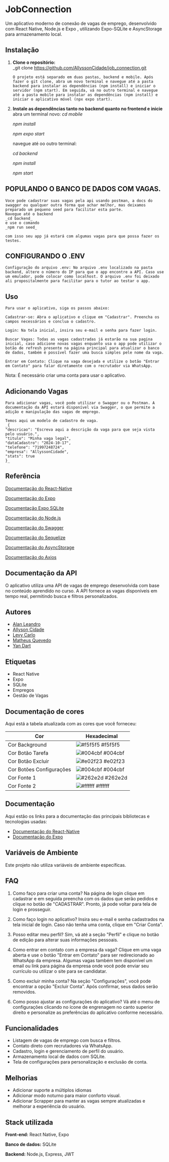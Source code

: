 # JobConnection

Um aplicativo moderno de conexão de vagas de emprego, desenvolvido com React Native, Node.js e Expo , utilizando Expo-SQLite e AsyncStorage para armazenamento local.

## Instalação

1.  **Clone o repositório:**  
    \_git clone https://github.com/AllyssonCidade/job_connection.git

        O projeto está separado em duas pastas, backend e mobile. Após fazer o git clone, abra um novo terminal e navegue até a pasta backend para instalar as dependências (npm install) e iniciar o servidor (npm start). Em seguida, vá no outro terminal e navegue até a pasta mobile para instalar as dependências (npm install) e iniciar o aplicativo móvel (npx expo start).

2.  **Instale as dependências tanto no backend quanto no frontend e inicie**  
     abra um terminal novo:
    _cd mobile_

    _npm install_

    _npm expo start_

    navegue até oo outro terminal:

    _cd backend_

    _npm install_

    _npm start_

## POPULANDO O BANCO DE DADOS COM VAGAS.
    Voce pode cadastrar suas vagas pela api usando postman, a docs do swagger ou qualquer outra forma que achar melhor, mas deixamos preparado um pequeno seed para facilitar esta parte.
    Navegue até o backend 
    _cd backend_
    e use o comando 
    _npm run seed_

    com isso seu app já estará com algumas vagas para que possa fazer os testes.

## CONFIGURANDO O .ENV

    Configuração do arquivo .env: No arquivo .env localizado na pasta backend, altere o número do IP para que o app encontre a API. Caso use um emulador, pode colocar como localhost. O arquivo .env foi deixado ali propositalmente para facilitar para o tutor ao testar o app.

## Uso

    Para usar o aplicativo, siga os passos abaixo:

    Cadastrar-se: Abra o aplicativo e clique em "Cadastrar". Preencha os campos necessários e conclua o cadastro.

    Login: Na tela inicial, insira seu e-mail e senha para fazer login.

    Buscar Vagas: Todas as vagas cadastradas já estarão na sua pagina inicial, caso adicione novas vagas enquanto usa o app pode utilizar o botão de refresh presente na página principal para atualizar o banco de dados, também é possível fazer uma busca simples pele nome da vaga.

    Entrar em Contato: Clique na vaga desejada e utilize o botão "Entrar em Contato" para falar diretamente com o recrutador via WhatsApp.

Nota: É necessário criar uma conta para usar o aplicativo.

## Adicionando Vagas

    Para adicionar vagas, você pode utilizar o Swagger ou o Postman. A documentação da API estará disponível via Swagger, o que permite a adição e manipulação das vagas de emprego.

    Temos aqui um modelo de cadastro de vaga.
    _{
    "descricao": "Escreva aqui a descrição da vaga para que seja vista pelo usuário.",
    "titulo": "Minha vaga legal",
    "dataCadastro": "2024-10-17",
    "telefone": "71997248724",
    "empresa": "AllyssonCidade",
    "stats": true
    }_

## Referência

[Documentação do React-Native](https://reactnative.dev/)

[Documentação do Expo](https://docs.expo.dev/)

[Documentação Expo SQLite](https://docs.expo.dev/versions/latest/sdk/sqlite/)

[Documentação do Node.js](https://nodejs.org/en/docs/)

[Documentação do Swagger](https://swagger.io/docs/)

[Documentação do Sequelize](https://sequelize.org/master/)

[Documentação do AsyncStorage](https://react-native-async-storage.github.io/async-storage/docs/install/)

[Documentação do Axios](https://axios-http.com/docs/intro)

## Documentação da API

O aplicativo utiliza uma API de vagas de emprego desenvolvida com base no conteúdo aprendido no curso. A API fornece as vagas disponíveis em tempo real, permitindo busca e filtros personalizados.

## Autores

- [Alan Leandro](https://www.github.com/alanleandro23)
- [Allyson Cidade](https://www.github.com/AllyssonCidade)
- [Levy Carlo](https://www.github.com/levyycarlo)
- [Matheus Quevedo](https://www.github.com/matheusquevedodev)
- [Yan Dart](https://www.github.com/YLeall)

## Etiquetas

- React Native
- Expo
- SQLite
- Empregos
- Gestão de Vagas

## Documentação de cores

Aqui está a tabela atualizada com as cores que você forneceu:

| Cor                      | Hexadecimal                                                      |
| ------------------------ | ---------------------------------------------------------------- |
| Cor Background           | ![#f5f5f5](https://via.placeholder.com/10/f5f5f5?text=+) #f5f5f5 |
| Cor Botão Tarefa         | ![#004cbf](https://via.placeholder.com/10/004cbf?text=+) #004cbf |
| Cor Botão Excluir        | ![#e02f23](https://via.placeholder.com/10/e02f23?text=+) #e02f23 |
| Cor Botões Configurações | ![#004cbf](https://via.placeholder.com/10/004cbf?text=+) #004cbf |
| Cor Fonte 1              | ![#262e2d](https://via.placeholder.com/10/262e2d?text=+) #262e2d |
| Cor Fonte 2              | ![#ffffff](https://via.placeholder.com/10/ffffff?text=+) #ffffff |

## Documentação

Aqui estão os links para a documentação das principais bibliotecas e tecnologias usadas:

- [Documentação do React-Native](https://reactnative.dev/)
- [Documentação do Expo](https://docs.expo.dev/)

## Variáveis de Ambiente

Este projeto não utiliza variáveis de ambiente específicas.

## FAQ

1.  Como faço para criar uma conta?
    Na página de login clique em cadastrar e em seguida preencha com os dados que serão pedidos e clique no botão de "CADASTRAR". Pronto, já pode voltar para tela de login e prosseguir.

2.  Como faço login no aplicativo?
    Insira seu e-mail e senha cadastrados na tela inicial de login. Caso não tenha uma conta, clique em "Criar Conta".

3.  Posso editar meu perfil?
    Sim, vá até a seção "Perfil" e clique no botão de edição para alterar suas informações pessoais.

4.  Como entrar em contato com a empresa da vaga?
    Clique em uma vaga aberta e use o botão "Entrar em Contato" para ser redirecionado ao WhatsApp da empresa.
    Algumas vagas também tem disponível um email ou link para página da empresa onde você pode enviar seu currículo ou utilizar o site para se candidatar.

5.  Como excluir minha conta?
    Na seção "Configurações", você pode encontrar a opção "Excluir Conta". Após confirmar, seus dados serão removidos.

6.  Como posso ajustar as configurações do aplicativo?
    Vá até o menu de configurações clicando no ícone de engrenagem no canto superior direito e personalize as preferências do aplicativo conforme necessário.

## Funcionalidades

- Listagem de vagas de emprego com busca e filtros.
- Contato direto com recrutadores via WhatsApp.
- Cadastro, login e gerenciamento de perfil do usuário.
- Armazenamento local de dados com SQLite.
- Tela de configurações para personalização e exclusão de conta.

## Melhorias

- Adicionar suporte a múltiplos idiomas
- Adicionar modo noturno para maior conforto visual.
- Adicionar Scrapper para manter as vagas sempre atualizadas e melhorar a experiência do usuário.

## Stack utilizada

**Front-end:** React Native, Expo

**Banco de dados:** SQLite

**Backend:** Node.js, Express, JWT
